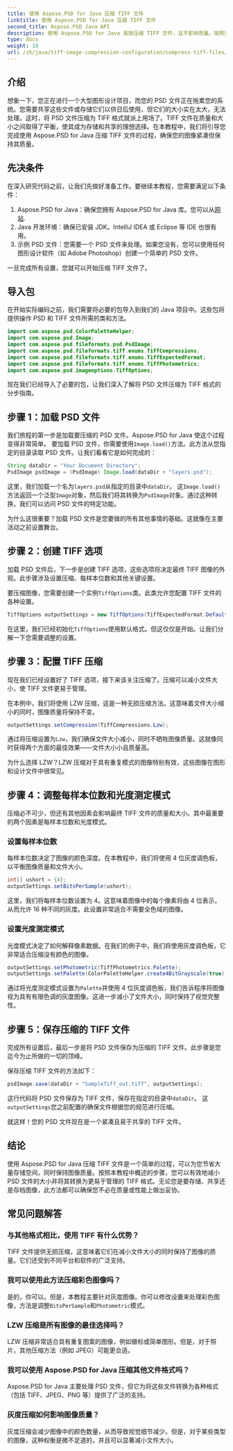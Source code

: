```yaml
---
title: 使用 Aspose.PSD for Java 压缩 TIFF 文件
linktitle: 使用 Aspose.PSD for Java 压缩 TIFF 文件
second_title: Aspose.PSD Java API
description: 使用 Aspose.PSD for Java 高效压缩 TIFF 文件，且不影响质量。按照我们的详细指南简化您的工作流程。
type: docs
weight: 10
url: /zh/java/tiff-image-compression-configuration/compress-tiff-files/
---
```

## 介绍

想象一下，您正在进行一个大型图形设计项目，而您的 PSD 文件正在拖累您的系统。您需要共享这些文件或存储它们以供日后使用，但它们的大小实在太大，无法处理。这时，将 PSD 文件压缩为 TIFF 格式就派上用场了。TIFF 文件在质量和大小之间取得了平衡，使其成为存储和共享的理想选择。在本教程中，我们将引导您完成使用 Aspose.PSD for Java 压缩 TIFF 文件的过程，确保您的图像紧凑但保持其质量。

## 先决条件

在深入研究代码之前，让我们先做好准备工作。要继续本教程，您需要满足以下条件：

1.  Aspose.PSD for Java：确保您拥有 Aspose.PSD for Java 库。您可以从[网站](https://releases.aspose.com/psd/java/).
2. Java 开发环境：确保已安装 JDK。IntelliJ IDEA 或 Eclipse 等 IDE 也很有用。
3. 示例 PSD 文件：您需要一个 PSD 文件来处理。如果您没有，您可以使用任何图形设计软件（如 Adobe Photoshop）创建一个简单的 PSD 文件。

一旦完成所有设置，您就可以开始压缩 TIFF 文件了。

## 导入包

在开始实际编码之前，我们需要将必要的包导入到我们的 Java 项目中。这些包将提供操作 PSD 和 TIFF 文件所需的类和方法。

```java
import com.aspose.psd.ColorPaletteHelper;
import com.aspose.psd.Image;
import com.aspose.psd.fileformats.psd.PsdImage;
import com.aspose.psd.fileformats.tiff.enums.TiffCompressions;
import com.aspose.psd.fileformats.tiff.enums.TiffExpectedFormat;
import com.aspose.psd.fileformats.tiff.enums.TiffPhotometrics;
import com.aspose.psd.imageoptions.TiffOptions;
```

现在我们已经导入了必要的包，让我们深入了解将 PSD 文件压缩为 TIFF 格式的分步指南。

## 步骤 1：加载 PSD 文件

我们旅程的第一步是加载要压缩的 PSD 文件。Aspose.PSD for Java 使这个过程变得非常简单。
要加载 PSD 文件，你需要使用`Image.load()`方法。此方法从您指定的目录读取 PSD 文件。让我们看看它是如何完成的：

```java
String dataDir = "Your Document Directory";
PsdImage psdImage = (PsdImage) Image.load(dataDir + "layers.psd");
```

这里，我们加载一个名为`layers.psd`从指定的目录中`dataDir`。 这`Image.load()`方法返回一个泛型`Image`对象，然后我们将其转换为`PsdImage`对象。通过这种转换，我们可以访问 PSD 文件的特定功能。

为什么这很重要？加载 PSD 文件是您要做的所有其他事情的基础。这就像在主要活动之前设置舞台。

## 步骤 2：创建 TIFF 选项

加载 PSD 文件后，下一步是创建 TIFF 选项，这些选项将决定最终 TIFF 图像的外观。此步骤涉及设置压缩、每样本位数和其他关键设置。

要压缩图像，您需要创建一个实例`TiffOptions`类。此类允许您配置 TIFF 文件的各种设置。

```java
TiffOptions outputSettings = new TiffOptions(TiffExpectedFormat.Default);
```

在这里，我们已经初始化`TiffOptions`使用默认格式。但这仅仅是开始。让我们分解一下您需要调整的设置。

## 步骤 3：配置 TIFF 压缩

现在我们已经设置好了 TIFF 选项，接下来该关注压缩了。压缩可以减小文件大小，使 TIFF 文件更易于管理。

在本例中，我们将使用 LZW 压缩，这是一种无损压缩方法。这意味着文件大小缩小的同时，图像质量将保持不变。

```java
outputSettings.setCompression(TiffCompressions.Lzw);
```

通过将压缩设置为`Lzw`，我们确保文件大小减小，同时不牺牲图像质量。这就像同时获得两个方面的最佳效果——文件大小小且质量高。

为什么选择 LZW？LZW 压缩对于具有重复模式的图像特别有效，这些图像在图形和设计文件中很常见。

## 步骤 4：调整每样本位数和光度测定模式

压缩必不可少，但还有其他因素会影响最终 TIFF 文件的质量和大小。其中最重要的两个因素是每样本位数和光度模式。

### 设置每样本位数

每样本位数决定了图像的颜色深度。在本教程中，我们将使用 4 位灰度调色板，以平衡图像质量和文件大小。

```java
int[] ushort = {4};  
outputSettings.setBitsPerSample(ushort);
```

这里，我们将每样本位数设置为 4。这意味着图像中的每个像素将由 4 位表示，从而允许 16 种不同的灰度。此设置非常适合不需要全色域的图像。

### 设置光度测定模式

光度模式决定了如何解释像素数据。在我们的例子中，我们将使用灰度调色板，它非常适合压缩没有颜色的图像。

```java
outputSettings.setPhotometric(TiffPhotometrics.Palette);
outputSettings.setPalette(ColorPaletteHelper.create4BitGrayscale(true));
```

通过将光度测定模式设置为`Palette`并使用 4 位灰度调色板，我们告诉程序将图像视为具有有限色调的灰度图像。这进一步减小了文件大小，同时保持了视觉完整性。

## 步骤 5：保存压缩的 TIFF 文件

完成所有设置后，最后一步是将 PSD 文件保存为压缩的 TIFF 文件。此步骤是您迄今为止所做的一切的顶峰。

保存压缩 TIFF 文件的方法如下：

```java
psdImage.save(dataDir + "SampleTiff_out.tiff", outputSettings);
```

这行代码将 PSD 文件保存为 TIFF 文件，保存在指定的目录中`dataDir`。 这`outputSettings`您之前配置的确保文件根据您的规范进行压缩。

就这样！您的 PSD 文件现在是一个紧凑且易于共享的 TIFF 文件。

## 结论

使用 Aspose.PSD for Java 压缩 TIFF 文件是一个简单的过程，可以为您节省大量存储空间，同时保持图像质量。按照本教程中概述的步骤，您可以有效地减小 PSD 文件的大小并将其转换为更易于管理的 TIFF 格式。无论您是要存储、共享还是存档图像，此方法都可以确保您不必在质量或性能上做出妥协。

## 常见问题解答

### 与其他格式相比，使用 TIFF 有什么优势？

TIFF 文件提供无损压缩，这意味着它们在减小文件大小的同时保持了图像的质量。它们还受到不同平台和软件的广泛支持。

### 我可以使用此方法压缩彩色图像吗？

是的，你可以。但是，本教程主要针对灰度图像。你可以修改设置来处理彩色图像，方法是调整`BitsPerSample`和`Photometric`模式。

### LZW 压缩是所有图像的最佳选择吗？

LZW 压缩非常适合具有重复图案的图像，例如徽标或简单图形。但是，对于照片，其他压缩方法（例如 JPEG）可能更合适。

### 我可以使用 Aspose.PSD for Java 压缩其他文件格式吗？

Aspose.PSD for Java 主要处理 PSD 文件，但它为将这些文件转换为各种格式（包括 TIFF、JPEG、PNG 等）提供了广泛的支持。

### 灰度压缩如何影响图像质量？

灰度压缩会减少图像中的颜色数量，从而导致视觉细节减少。但是，对于某些类型的图像，这种权衡是微不足道的，并且可以显著减小文件大小。